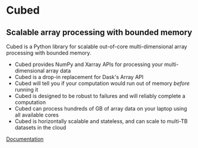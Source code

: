 # Cubed

## Scalable array processing with bounded memory

Cubed is a Python library for scalable out-of-core multi-dimensional array processing with bounded memory.

- Cubed provides NumPy and Xarray APIs for processing your multi-dimensional array data
- Cubed is a drop-in replacement for Dask's Array API
- Cubed will tell you if your computation would run out of memory *before* running it
- Cubed is designed to be robust to failures and will reliably complete a computation
- Cubed can process hundreds of GB of array data on your laptop using all available cores
- Cubed is horizontally scalable and stateless, and can scale to multi-TB datasets in the cloud

[Documentation](https://cubed-dev.github.io/cubed/)
